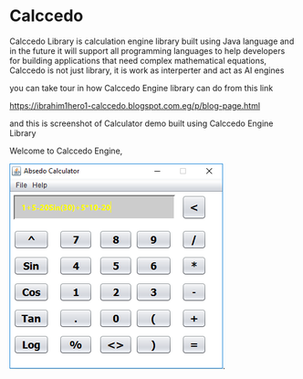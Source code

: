 # Calccedo
Calccedo Library is calculation engine library built using Java language and in the future it will support all programming languages to help developers for building applications that need complex mathematical equations, Calccedo is not just library, it is work as interperter and act as AI engines

      

you can take tour in how Calccedo Engine library can do from this link

https://ibrahim1hero1-calccedo.blogspot.com.eg/p/blog-page.html





and this is screenshot of Calculator demo built using Calccedo Engine Library

Welcome to Calccedo Engine,

![alt tag](https://raw.githubusercontent.com/ibrahim1hero1/calccedo/master/readme/images/2017-02-03_001636.png).   


